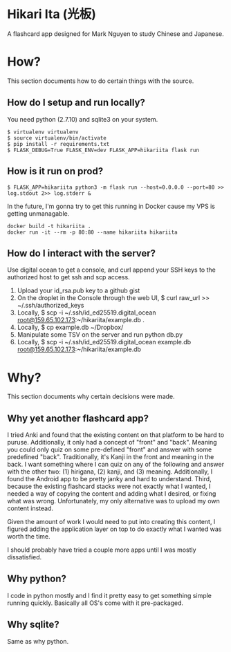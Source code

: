 # Hikari Ita (光板)

A flashcard app designed for Mark Nguyen to study Chinese and Japanese.

# How?

This section documents how to do certain things with the source.

## How do I setup and run locally?

You need python (2.7.10) and sqlite3 on your system.

```
$ virtualenv virtualenv
$ source virtualenv/bin/activate
$ pip install -r requirements.txt
$ FLASK_DEBUG=True FLASK_ENV=dev FLASK_APP=hikariita flask run
```

## How is it run on prod?

```
$ FLASK_APP=hikariita python3 -m flask run --host=0.0.0.0 --port=80 >> log.stdout 2>> log.stderr &
```

In the future, I'm gonna try to get this running in Docker cause my VPS is getting unmanagable.

```
docker build -t hikariita .
docker run -it --rm -p 80:80 --name hikariita hikariita
```

## How do I interact with the server?

Use digital ocean to get a console, and curl append your SSH keys to the authorized host to get ssh and scp access.

1. Upload your id_rsa.pub key to a github gist
2. On the droplet in the Console through the web UI, $ curl raw_url >> ~/.ssh/authorized_keys
3. Locally, $ scp -i ~/.ssh/id_ed25519.digital_ocean root@159.65.102.173:~/hikariita/example.db .
4. Locally, $ cp example.db ~/Dropbox/
5. Manipulate some TSV on the server and run python db.py
6. Locally, $ scp -i ~/.ssh/id_ed25519.digital_ocean example.db root@159.65.102.173:~/hikariita/example.db

# Why?

This section documents why certain decisions were made.

## Why yet another flashcard app?

I tried Anki and found that the existing content on that platform to be hard to puruse.  Additionally, it only had a concept of "front" and "back".  Meaning you could only quiz on some pre-defined "front" and answer with some predefined "back".  Traditionally, it's Kanji in the front and meaning in the back.  I want something where I can quiz on any of the following and answer with the other two: (1) hirigana, (2) kanji, and (3) meaning.  Additionally, I found the Android app to be pretty janky and hard to understand.  Third, because the existing flashcard stacks were not exactly what I wanted, I needed a way of copying the content and adding what I desired, or fixing what was wrong.  Unfortunately, my only alternative was to upload my own content instead.

Given the amount of work I would need to put into creating this content, I figured adding the application layer on top to do exactly what I wanted was worth the time.

I should probably have tried a couple more apps until I was mostly dissatisfied.

## Why python?

I code in python mostly and I find it pretty easy to get something simple running quickly.  Basically all OS's come with it pre-packaged.

## Why sqlite?

Same as why python.
